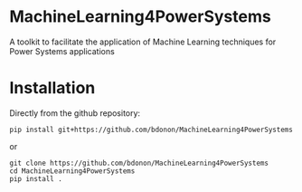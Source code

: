 # MachineLearning4PowerSystems
A toolkit to facilitate the application of Machine Learning techniques for Power Systems applications

# Installation
Directly from the github repository:
```
pip install git+https://github.com/bdonon/MachineLearning4PowerSystems
```
or
```
git clone https://github.com/bdonon/MachineLearning4PowerSystems
cd MachineLearning4PowerSystems
pip install .
```
